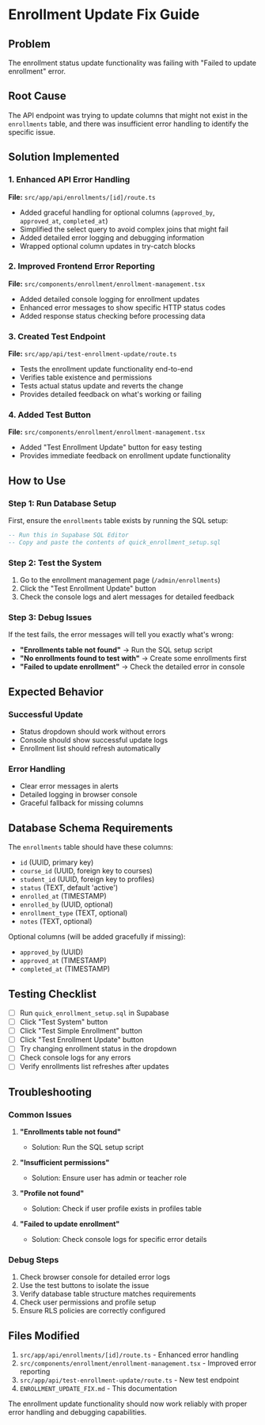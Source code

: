 # Enrollment Update Fix Guide

## Problem
The enrollment status update functionality was failing with "Failed to update enrollment" error.

## Root Cause
The API endpoint was trying to update columns that might not exist in the `enrollments` table, and there was insufficient error handling to identify the specific issue.

## Solution Implemented

### 1. Enhanced API Error Handling
**File:** `src/app/api/enrollments/[id]/route.ts`

- Added graceful handling for optional columns (`approved_by`, `approved_at`, `completed_at`)
- Simplified the select query to avoid complex joins that might fail
- Added detailed error logging and debugging information
- Wrapped optional column updates in try-catch blocks

### 2. Improved Frontend Error Reporting
**File:** `src/components/enrollment/enrollment-management.tsx`

- Added detailed console logging for enrollment updates
- Enhanced error messages to show specific HTTP status codes
- Added response status checking before processing data

### 3. Created Test Endpoint
**File:** `src/app/api/test-enrollment-update/route.ts`

- Tests the enrollment update functionality end-to-end
- Verifies table existence and permissions
- Tests actual status update and reverts the change
- Provides detailed feedback on what's working or failing

### 4. Added Test Button
**File:** `src/components/enrollment/enrollment-management.tsx`

- Added "Test Enrollment Update" button for easy testing
- Provides immediate feedback on enrollment update functionality

## How to Use

### Step 1: Run Database Setup
First, ensure the `enrollments` table exists by running the SQL setup:

```sql
-- Run this in Supabase SQL Editor
-- Copy and paste the contents of quick_enrollment_setup.sql
```

### Step 2: Test the System
1. Go to the enrollment management page (`/admin/enrollments`)
2. Click the "Test Enrollment Update" button
3. Check the console logs and alert messages for detailed feedback

### Step 3: Debug Issues
If the test fails, the error messages will tell you exactly what's wrong:

- **"Enrollments table not found"** → Run the SQL setup script
- **"No enrollments found to test with"** → Create some enrollments first
- **"Failed to update enrollment"** → Check the detailed error in console

## Expected Behavior

### Successful Update
- Status dropdown should work without errors
- Console should show successful update logs
- Enrollment list should refresh automatically

### Error Handling
- Clear error messages in alerts
- Detailed logging in browser console
- Graceful fallback for missing columns

## Database Schema Requirements

The `enrollments` table should have these columns:
- `id` (UUID, primary key)
- `course_id` (UUID, foreign key to courses)
- `student_id` (UUID, foreign key to profiles)
- `status` (TEXT, default 'active')
- `enrolled_at` (TIMESTAMP)
- `enrolled_by` (UUID, optional)
- `enrollment_type` (TEXT, optional)
- `notes` (TEXT, optional)

Optional columns (will be added gracefully if missing):
- `approved_by` (UUID)
- `approved_at` (TIMESTAMP)
- `completed_at` (TIMESTAMP)

## Testing Checklist

- [ ] Run `quick_enrollment_setup.sql` in Supabase
- [ ] Click "Test System" button
- [ ] Click "Test Simple Enrollment" button
- [ ] Click "Test Enrollment Update" button
- [ ] Try changing enrollment status in the dropdown
- [ ] Check console logs for any errors
- [ ] Verify enrollments list refreshes after updates

## Troubleshooting

### Common Issues

1. **"Enrollments table not found"**
   - Solution: Run the SQL setup script

2. **"Insufficient permissions"**
   - Solution: Ensure user has admin or teacher role

3. **"Profile not found"**
   - Solution: Check if user profile exists in profiles table

4. **"Failed to update enrollment"**
   - Solution: Check console logs for specific error details

### Debug Steps

1. Check browser console for detailed error logs
2. Use the test buttons to isolate the issue
3. Verify database table structure matches requirements
4. Check user permissions and profile setup
5. Ensure RLS policies are correctly configured

## Files Modified

1. `src/app/api/enrollments/[id]/route.ts` - Enhanced error handling
2. `src/components/enrollment/enrollment-management.tsx` - Improved error reporting
3. `src/app/api/test-enrollment-update/route.ts` - New test endpoint
4. `ENROLLMENT_UPDATE_FIX.md` - This documentation

The enrollment update functionality should now work reliably with proper error handling and debugging capabilities.


